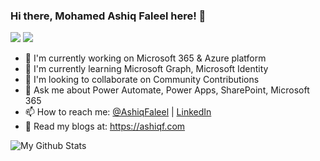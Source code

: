 ### Hi there, Mohamed Ashiq Faleel here! 👋

![](https://img.shields.io/badge/Microsoft-MCT-red)
![](https://img.shields.io/badge/Microsoft%20365-Consultant-orange)

- 🔭 I'm currently working on Microsoft 365 & Azure platform
- 🌱 I'm currently learning Microsoft Graph, Microsoft Identity
- 👯 I'm looking to collaborate on Community Contributions
- 💬 Ask me about Power Automate, Power Apps, SharePoint, Microsoft 365
- 📫 How to reach me: [@AshiqFaleel](https://twitter.com/AshiqFaleel) | [LinkedIn](https://www.linkedin.com/in/ashiqf/)
- 📰 Read my blogs at: https://ashiqf.com

![My Github Stats](https://github-readme-stats.vercel.app/api?username=ashiqf&show_icons=true)
